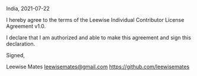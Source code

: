 India, 2021-07-22

I hereby agree to the terms of the Leewise Individual Contributor License
Agreement v1.0.

I declare that I am authorized and able to make this agreement and sign this
declaration.

Signed,

Leewise Mates leewisemates@gmail.com https://github.com/leewisemates
